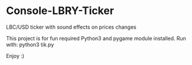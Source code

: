 # Console-LBRY-Ticker
LBC/USD ticker with sound effects on prices changes

This project is for fun required Python3 and pygame module installed.
Run with: python3 tik.py

Enjoy :)
